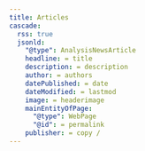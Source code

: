 ```yaml
---
title: Articles
cascade:
  rss: true
  jsonld:
    "@type": AnalysisNewsArticle
    headline: = title   
    description: = description
    author: = authors     
    datePublished: = date
    dateModified: = lastmod
    image: = headerimage
    mainEntityOfPage: 
      "@type": WebPage
      "@id": = permalink
    publisher: = copy /
--- 
```

